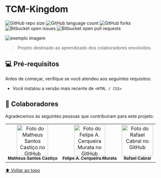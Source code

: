 # TCM-Kingdom

<!---Esses são exemplos. Veja https://shields.io para outras pessoas ou para personalizar este conjunto de escudos. Você pode querer incluir dependências, status do projeto e informações de licença aqui--->

![GitHub repo size](https://img.shields.io/github/repo-size/Matheus767/TCM-Kingdom?style=for-the-badge)
![GitHub language count](https://img.shields.io/github/languages/count/Matheus767/TCM-Kingdom?style=for-the-badge)
![GitHub forks](https://img.shields.io/github/forks/Matheus767/TCM-Kingdom?style=for-the-badge)
![Bitbucket open issues](https://img.shields.io/bitbucket/issues/Matheus767/TCM-Kingdom?style=for-the-badge)
![Bitbucket open pull requests](https://img.shields.io/bitbucket/pr-raw/Matheus767/TCM-Kingdom?style=for-the-badge)

<img src="#" alt="exemplo imagem">

> Projeto destinado ao aprendizado dos colaboradores envolvidos.


## 💻 Pré-requisitos

Antes de começar, verifique se você atendeu aos seguintes requisitos:
<!---Estes são apenas requisitos de exemplo. Adicionar, duplicar ou remover conforme necessário--->
* Você instalou a versão mais recente de `<HTML / CSS>`


## 🤝 Colaboradores

Agradecemos às seguintes pessoas que contribuíram para este projeto:

<table>
  <tr>
    <td align="center">
      <a href="https://github.com/Matheus767">
        <img src="https://avatars.githubusercontent.com/u/62734383?v=4" width="100px;" alt="Foto do Matheus Santos Castiço no GitHub"/><br>
        <sub>
          <b>Matheus Santos Castiço</b>
        </sub>
      </a>
    </td>
    <td align="center">
      <a href="https://github.com/Muratawga">
        <img src="https://avatars.githubusercontent.com/u/61884450?v=4" width="100px;" alt="Foto do Felipe A. Cerqueira Murata no GitHub"/><br>
        <sub>
          <b>Felipe A. Cerqueira Murata</b>
        </sub>
      </a>
    </td>
    <td align="center">
      <a href="https://github.com/Perkelion">
        <img src="https://avatars.githubusercontent.com/u/54959915?v=4" width="100px;" alt="Foto do Rafael Cabral no GitHub"/><br>
        <sub>
          <b>Rafael Cabral</b>
        </sub>
      </a>
    </td>
  </tr>
</table>

[⬆ Voltar ao topo](#TCM-Kingdom)<br>